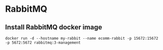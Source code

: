 # RabbitMQ

## Install RabbitMQ docker image
```docker run -d --hostname my-rabbit --name ecomm-rabbit -p 15672:15672 -p 5672:5672 rabbitmq:3-management```
